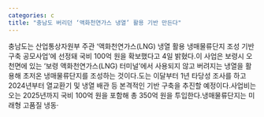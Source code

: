 ```yaml
---
categories: c
title: "충남도 버리던 ‘액화천연가스 냉열’ 활용 기반 만든다"
---
```

충남도는 산업통상자원부 주관 ‘액화천연가스(LNG) 냉열 활용 냉매물류단지 조성 기반 구축 공모사업’에 선정돼 국비 100억 원을 확보했다고 4일 밝혔다.이 사업은 보령시 오천면에 있는 ‘보령 액화천연가스(LNG) 터미널’에서 사용되지 않고 버려지는 냉열을 활용해 초저온 냉매물류단지를 조성하는 것이다.도는 이달부터 1년 타당성 조사를 하고 2024년부터 열교환기 및 냉열 배관 등 본격적인 기반 구축을 추진할 예정이다.사업비는 오는 2025년까지 국비 100억 원을 포함해 총 350억 원을 투입한다.냉매물류단지는 미래형 고품질 냉동·